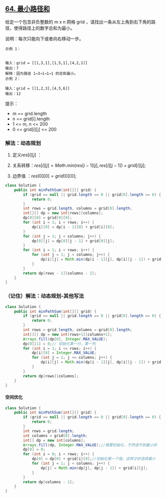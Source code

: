 ## [64. 最小路径和](https://leetcode.cn/problems/minimum-path-sum/description/)

给定一个包含非负整数的 m x n 网格 grid ，请找出一条从左上角到右下角的路径，使得路径上的数字总和为最小。

说明：每次只能向下或者向右移动一步。


````
示例 1：


输入：grid = [[1,3,1],[1,5,1],[4,2,1]]
输出：7
解释：因为路径 1→3→1→1→1 的总和最小。
示例 2：

输入：grid = [[1,2,3],[4,5,6]]
输出：12
````

提示：

- m == grid.length
- n == grid[i].length
- 1 <= m, n <= 200
- 0 <= grid[i][j] <= 200

### 解法：动态规划
1. 定义$res[i][j]$ ：

2. 关系转移：$res[i][j] = Math.min(res[i - 1][j], res[i][j - 1]) + grid[i][j];$

3. 边界值  ：$res[0][0] = grid[0][0];$

````java
class Solution {
    public int minPathSum(int[][] grid) {
        if (grid == null || grid.length == 0 || grid[0].length == 0) {
            return 0;
        }
        int rows = grid.length, columns = grid[0].length;
        int[][] dp = new int[rows][columns];
        dp[0][0] = grid[0][0];
        for (int i = 1; i < rows; i++) {
            dp[i][0] = dp[i - 1][0] + grid[i][0];
        }
        for (int j = 1; j < columns; j++) {
            dp[0][j] = dp[0][j - 1] + grid[0][j];
        }
        for (int i = 1; i < rows; i++) {
            for (int j = 1; j < columns; j++) {
                dp[i][j] = Math.min(dp[i - 1][j], dp[i][j - 1]) + grid[i][j];
            }
        }
        return dp[rows - 1][columns - 1];
    }
}
````

### （记住）解法：动态规划-其他写法

````java
class Solution {
    public int minPathSum(int[][] grid) {
        if (grid == null || grid.length == 0 || grid[0].length == 0) {
            return 0;
        }
        int rows = grid.length, columns = grid[0].length;
        int[][] dp = new int[rows+1][columns+1];
        Arrays.fill(dp[0], Integer.MAX_VALUE);
        dp[0][1] = 0;// 初始化第一行，第一列
        for (int i = 1; i <= rows; i++) {
            dp[i][0] = Integer.MAX_VALUE;
            for (int j = 1; j <= columns; j++) {
                dp[i][j] = Math.min(dp[i - 1][j], dp[i][j - 1]) + grid[i-1][j-1];
            }
        }
        return dp[rows][columns];
    }
}
````

#### 空间优化
````java
class Solution {
    public int minPathSum(int[][] grid) {
        if (grid == null || grid.length == 0 || grid[0].length == 0) {
            return 0;
        }
        int rows = grid.length;
        int columns = grid[0].length;
        int[] dp = new int[columns];
        Arrays.fill(dp, Integer.MAX_VALUE);//需要初始化，不然选不到最小的
        dp[0] = 0;
        for (int i = 0; i < rows; i++) {
            dp[0] = dp[0] + grid[i][0];//初始化第一个值，这样才好选择最小
            for (int j = 1; j < columns; j++) {
                dp[j] = Math.min(dp[j], dp[j - 1]) + grid[i][j];
            }
        }
        return dp[columns - 1];
    }
}
````